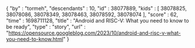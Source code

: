 {
  "by" : "tormeh",
  "descendants" : 10,
  "id" : 38077889,
  "kids" : [ 38078825, 38078086, 38078349, 38078463, 38078592, 38078074 ],
  "score" : 62,
  "time" : 1698711128,
  "title" : "Android and RISC-V: What you need to know to be ready",
  "type" : "story",
  "url" : "https://opensource.googleblog.com/2023/10/android-and-risc-v-what-you-need-to-know.html"
}

